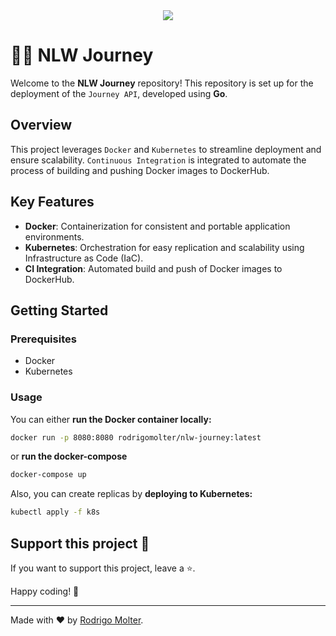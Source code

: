 <div align="center">
  <img src="https://github.com/user-attachments/assets/71d12403-299a-4b04-ae18-2b042664fa22">
</div>

# 👨‍🚀 NLW Journey

Welcome to the **NLW Journey** repository! This repository is set up for the deployment of the `Journey API`, developed using **Go**.

## Overview

This project leverages `Docker` and `Kubernetes` to streamline deployment and ensure scalability. `Continuous Integration` is integrated to automate the process of building and pushing Docker images to DockerHub.

## Key Features

- **Docker**: Containerization for consistent and portable application environments.
- **Kubernetes**: Orchestration for easy replication and scalability using Infrastructure as Code (IaC).
- **CI Integration**: Automated build and push of Docker images to DockerHub.

## Getting Started

### Prerequisites

- Docker
- Kubernetes

### Usage
You can either **run the Docker container locally:**
```sh
docker run -p 8080:8080 rodrigomolter/nlw-journey:latest
```
or **run the docker-compose**
```sh
docker-compose up
```

Also, you can create replicas by **deploying to Kubernetes:**
```sh
kubectl apply -f k8s
```

## Support this project 🙌

If you want to support this project, leave a ⭐.

Happy coding! 🚀

___

Made with ❤️ by [Rodrigo Molter](https://www.linkedin.com/in/rodrigo-molter/).
